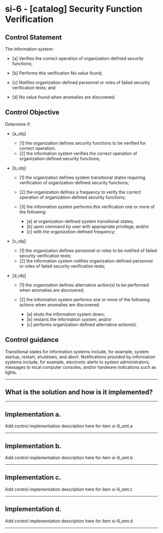 # si-6 - \[catalog\] Security Function Verification

## Control Statement

The information system:

- \[a\] Verifies the correct operation of organization-defined security functions;

- \[b\] Performs this verification No value found;

- \[c\] Notifies organization-defined personnel or roles of failed security verification tests; and

- \[d\]  No value found when anomalies are discovered.

## Control Objective

Determine if:

- \[a_obj\]

  - \[1\] the organization defines security functions to be verified for correct operation;
  - \[2\] the information system verifies the correct operation of organization-defined security functions;

- \[b_obj\]

  - \[1\] the organization defines system transitional states requiring verification of organization-defined security functions;
  - \[2\] the organization defines a frequency to verify the correct operation of organization-defined security functions;
  - \[3\] the information system performs this verification one or more of the following:

    - \[a\] at organization-defined system transitional states;
    - \[b\] upon command by user with appropriate privilege; and/or
    - \[c\] with the organization-defined frequency;

- \[c_obj\]

  - \[1\] the organization defines personnel or roles to be notified of failed security verification tests;
  - \[2\] the information system notifies organization-defined personnel or roles of failed security verification tests;

- \[d_obj\]

  - \[1\] the organization defines alternative action(s) to be performed when anomalies are discovered;
  - \[2\] the information system performs one or more of the following actions when anomalies are discovered:

    - \[a\] shuts the information system down;
    - \[b\] restarts the information system; and/or
    - \[c\] performs organization-defined alternative action(s).

## Control guidance

Transitional states for information systems include, for example, system startup, restart, shutdown, and abort. Notifications provided by information systems include, for example, electronic alerts to system administrators, messages to local computer consoles, and/or hardware indications such as lights.

______________________________________________________________________

## What is the solution and how is it implemented?

<!-- Please leave this section blank and enter implementation details in the parts below. -->

______________________________________________________________________

## Implementation a.

Add control implementation description here for item si-6_smt.a

______________________________________________________________________

## Implementation b.

Add control implementation description here for item si-6_smt.b

______________________________________________________________________

## Implementation c.

Add control implementation description here for item si-6_smt.c

______________________________________________________________________

## Implementation d.

Add control implementation description here for item si-6_smt.d

______________________________________________________________________
